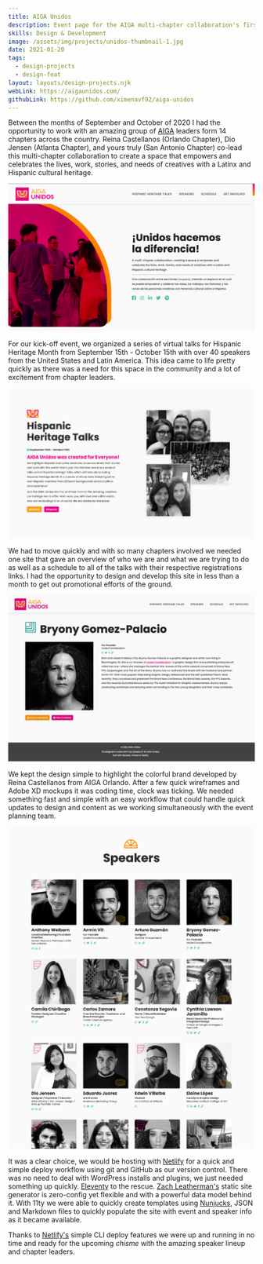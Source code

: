 ```yaml
---
title: AIGA Unidos
description: Event page for the AIGA multi-chapter collaboration's first annual Hispanic Heritage Talks 2020. A series of virtual events that celebrate the lives, work, and stories of creatives with a Latinx and Hispanic cultural heritage.
skills: Design & Development
image: /assets/img/projects/unidos-thumbnail-1.jpg
date: 2021-01-20
tags:
  - design-projects
  - design-feat
layout: layouts/design-projects.njk
webLink: https://aigaunidos.com/ 
githubLink: https://github.com/ximenavf92/aiga-unidos
---
```


Between the months of September and October of 2020 I had the opportunity to work with an amazing group of [AIGA](https://www.aiga.org/) leaders form 14 chapters across the country. Reina Castellanos (Orlando Chapter), Dio Jensen (Atlanta Chapter), and yours truly (San Antonio Chapter) co-lead this multi-chapter collaboration to create a space that empowers and celebrates the lives, work, stories, and needs of creatives with a Latinx and Hispanic cultural heritage.

![AIGA Unidos' website header](/assets/img/projects/unidos-header.jpg)

For our kick-off event, we organized a series of virtual talks for Hispanic Heritage Month from September 15th - October 15th with over 40 speakers from the United States and Latin America. This idea came to life pretty quickly as there was a need for this space in the community and a lot of excitement from chapter leaders.

![AIGA Unidos' website header](/assets/img/projects/unidos-hht.jpg)

We had to move quickly and with so many chapters involved we needed one site that gave an overview of who we are and what we are trying to do as well as a schedule to all of the talks with their respective registrations links. I had the opportunity to design and develop this site in less than a month to get out promotional efforts of the ground.

![AIGA Unidos' website header](/assets/img/projects/unidos-onespeaker.jpg)

We kept the design simple to highlight the colorful brand developed by Reina Castellanos from AIGA Orlando. After a few quick wireframes and Adobe XD mockups it was coding time, clock was ticking. We needed something fast and simple with an easy workflow that could handle quick updates to design and content as we working simultaneously with the event planning team.

![AIGA Unidos' website header](/assets/img/projects/unidos-speakers.jpg)

It was a clear choice, we would be hosting with [Netlify](https://www.netlify.com/) for a quick and simple deploy workflow using git and GitHub as our version control. There was no need to deal with WordPress installs and plugins, we just needed something up quickly. [Eleventy](https://www.11ty.dev/) to the rescue. [Zach Leatherman's](https://twitter.com/zachleat) static site generator is zero-config yet flexible and with a powerful data model behind it. With 11ty we were able to quickly create templates using [Nunjucks](https://mozilla.github.io/nunjucks/templating.html), JSON and Markdown files to quickly populate the site with event and speaker info as it became available. 

Thanks to [Netlify's](https://netlify.com/) simple CLI deploy features we were up and running in no time and ready for the upcoming *chisme* with the amazing speaker lineup and chapter leaders.
